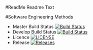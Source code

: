 #ReadMe
Readme Text

#Software Engineering Methods

- Master Build Status [![Build Status](https://travis-ci.org/iainmclachlan/sem.svg?branch=master)](https://travis-ci.org/iainmclachlan/sem)
- Develop Build Status [![Build Status](https://travis-ci.org/iainmclachlan/sem.svg?branch=develop)](https://travis-ci.org/iainmclachlan/sem)
- Licence [![LICENSE](https://img.shields.io/github/license/iainmclachlan/sem.svg?style=flat-square)](https://github.com/iainmclachlan/sem/blob/master/LICENSE)
- Release [![Releases](https://img.shields.io/github/release/iainmclachlan/sem/all.svg?style=flat-square)](https://github.com/iainmclachlan/sem/releases)



